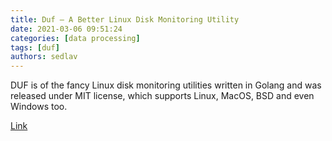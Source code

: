 ```yaml
---
title: Duf – A Better Linux Disk Monitoring Utility
date: 2021-03-06 09:51:24
categories: [data processing]
tags: [duf]
authors: sedlav
---
```


DUF is of the fancy Linux disk monitoring utilities written in Golang and was released under MIT license, which supports Linux, MacOS, BSD and even Windows too.

[Link](https://www.tecmint.com/duf-linux-disk-monitoring-utility/)

